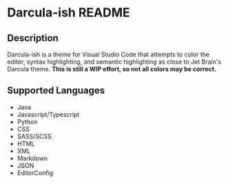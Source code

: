 # Darcula-ish README

## Description

Darcula-ish is a theme for Visual Studio Code that attempts to color the editor, syntax highlighting, and semantic highlighting as close to Jet Brain's Darcula theme. **This is still a WIP effort, so not all colors may be correct.**

## Supported Languages

* Java
* Javascript/Typescript
* Python
* CSS
* SASS/SCSS
* HTML
* XML
* Markdown
* JSON
* EditorConfig